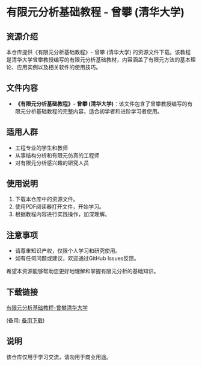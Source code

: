 # 有限元分析基础教程 - 曾攀 (清华大学)

## 资源介绍

本仓库提供《有限元分析基础教程》- 曾攀 (清华大学) 的资源文件下载。该教程是清华大学曾攀教授编写的有限元分析基础教材，内容涵盖了有限元方法的基本理论、应用实例以及相关软件的使用技巧。

## 文件内容

- **《有限元分析基础教程》- 曾攀 (清华大学)**：该文件包含了曾攀教授编写的有限元分析基础教程的完整内容，适合初学者和进阶学习者使用。

## 适用人群

- 工程专业的学生和教师
- 从事结构分析和有限元仿真的工程师
- 对有限元分析感兴趣的研究人员

## 使用说明

1. 下载本仓库中的资源文件。
2. 使用PDF阅读器打开文件，开始学习。
3. 根据教程内容进行实践操作，加深理解。

## 注意事项

- 请尊重知识产权，仅限个人学习和研究使用。
- 如有任何问题或建议，欢迎通过GitHub Issues反馈。

希望本资源能够帮助您更好地理解和掌握有限元分析的基础知识。

## 下载链接
[有限元分析基础教程-曾攀清华大学](https://pan.quark.cn/s/c47b245343b0) 

(备用: [备用下载](https://pan.baidu.com/s/1XFzaqTe_M1f3MdMl4vlDVg?pwd=1234))

## 说明

该仓库仅用于学习交流，请勿用于商业用途。
